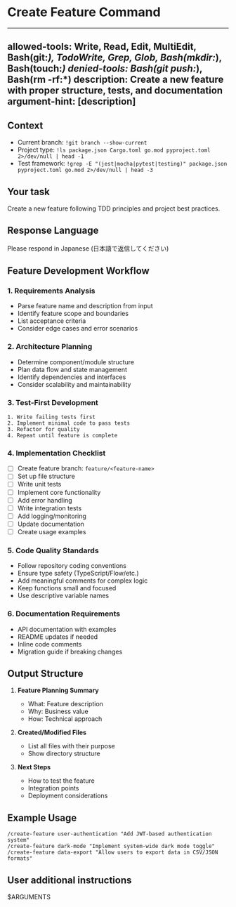 # Create Feature Command

---
allowed-tools: Write, Read, Edit, MultiEdit, Bash(git:*), TodoWrite, Grep, Glob, Bash(mkdir:*), Bash(touch:*)
denied-tools: Bash(git push:*), Bash(rm -rf:*)
description: Create a new feature with proper structure, tests, and documentation
argument-hint: <feature-name> [description]
---

## Context

- Current branch: `!git branch --show-current`
- Project type: `!ls package.json Cargo.toml go.mod pyproject.toml 2>/dev/null | head -1`
- Test framework: `!grep -E "(jest|mocha|pytest|testing)" package.json pyproject.toml go.mod 2>/dev/null | head -3`

## Your task

Create a new feature following TDD principles and project best practices.

## Response Language

Please respond in Japanese (日本語で返信してください)

## Feature Development Workflow

### 1. **Requirements Analysis**
- Parse feature name and description from input
- Identify feature scope and boundaries
- List acceptance criteria
- Consider edge cases and error scenarios

### 2. **Architecture Planning**
- Determine component/module structure
- Plan data flow and state management
- Identify dependencies and interfaces
- Consider scalability and maintainability

### 3. **Test-First Development**
```
1. Write failing tests first
2. Implement minimal code to pass tests
3. Refactor for quality
4. Repeat until feature is complete
```

### 4. **Implementation Checklist**
- [ ] Create feature branch: `feature/<feature-name>`
- [ ] Set up file structure
- [ ] Write unit tests
- [ ] Implement core functionality
- [ ] Add error handling
- [ ] Write integration tests
- [ ] Add logging/monitoring
- [ ] Update documentation
- [ ] Create usage examples

### 5. **Code Quality Standards**
- Follow repository coding conventions
- Ensure type safety (TypeScript/Flow/etc.)
- Add meaningful comments for complex logic
- Keep functions small and focused
- Use descriptive variable names

### 6. **Documentation Requirements**
- API documentation with examples
- README updates if needed
- Inline code comments
- Migration guide if breaking changes

## Output Structure

1. **Feature Planning Summary**
   - What: Feature description
   - Why: Business value
   - How: Technical approach

2. **Created/Modified Files**
   - List all files with their purpose
   - Show directory structure

3. **Next Steps**
   - How to test the feature
   - Integration points
   - Deployment considerations

## Example Usage

```
/create-feature user-authentication "Add JWT-based authentication system"
/create-feature dark-mode "Implement system-wide dark mode toggle"
/create-feature data-export "Allow users to export data in CSV/JSON formats"
```

## User additional instructions

$ARGUMENTS